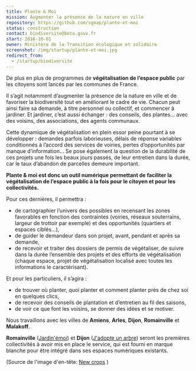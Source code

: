 ```yaml
---
title: Plante & Moi
mission: Augmenter la présence de la nature en ville
repository: https://github.com/sgmap/plante-et-moi
status: construction
contact: biodiversite@beta.gouv.fr
start: 2016-10-01
owner: Ministère de la Transition écologique et solidaire
screenshot: /img/startup/plante-et-moi.jpg
redirect_from:
  - /startup/biodiversite
---
```


De plus en plus de programmes de __végétalisation de l’espace public__ par les citoyens sont lancés par les communes de France.

Il s’agit notamment d’augmenter la présence de la nature en ville et de favoriser la biodiversité tout en améliorant le cadre de vie. Chacun peut ainsi faire sa demande, à titre personnel ou collectif, et commencer à jardiner. Et jardiner, c’est aussi échanger : des conseils, des plantes… avec des voisins, des associations, des agents communaux.

Cette dynamique de végétalisation en plein essor peine pourtant à se développer : demandes parfois laborieuses, délais de réponse variables conditionnés à l’accord des services de voiries, pertes d’opportunités par manque d’information… Se pose également la question de la durabilité de ces projets une fois les beaux jours passés, de leur entretien dans la durée, car le taux d’abandon de parcelles demeure important.

__Plante & moi est donc un outil numérique permettant de faciliter la végétalisation de l’espace public à la fois pour le citoyen et pour les collectivités.__

Pour ces dernières, il permettra :

* de cartographier l’univers des possibles en recensant les zones favorables en fonction des contraintes (voiries, réseaux souterrains, largeur de trottoir par exemple) et des opportunités (quartiers et espaces ciblés…),
* de guider le demandeur dans son projet, avant, pendant et après sa demande,
* de recevoir et traiter des dossiers de permis de végétaliser, de suivre dans la durée l’ensemble des projets et des efforts de végétalisation (chaque espace, projet de végétalisation localisé avec toutes les informations le caractérisant).


Et pour les particuliers, il s’agira :

* de trouver où planter, quoi planter et comment planter près de chez soi en quelques clics,
* de recevoir des conseils de plantation et d’entretien au fil des saisons,
* de voir ce que font les voisins, se donner des idées et se motiver.

Nous travaillons avec les villes de __Amiens__, __Arles__, __Dijon__, __Romainville__ et __Malakoff__.

__Romainville__ ([Jardin'émoi](http://romainville.plante-et-moi.fr/jardin-emoi/)) et __Dijon__ ([J'adopte un arbre](http://jadopteunarbre.dijon.fr)) seront les premières collectivités à avoir mis en place le service, qui est fourni en marque blanche pour être intégré dans ses espaces numériques existants.

(Source de l'image d'en-tête: [New crops](https://www.flickr.com/photos/22748341@N00/2737299930/) )
